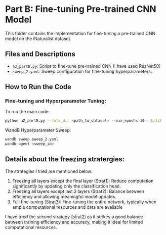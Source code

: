 # Part B: Fine-tuning Pre-trained CNN Model

This folder contains the implementation for fine-tuning a pre-trained CNN model on the iNaturalist dataset.

## Files and Descriptions
- `a2_partB.py`: Script to fine-tune pre-trained CNN (I have used ResNet50)
- `sweep_2.yaml`: Sweep configuration for fine-tuning hyperparameters.

## How to Run the Code

### Fine-tuning and Hyperparameter Tuning:
To run the main code:
```bash
python a2_partB.py --data_dir <path_to_dataset> --max_epochs 10 --batch_size --freeze_stratergy <strat2> --lr --weight_decay --image_size --data_augment
```
WandB Hyperparameter Sweep:
```bash
wandb sweep sweep_2.yaml
wandb agent <sweep_id>
```
## Details about the freezing stratergies:

The strategies I tried are mentioned below:
1. Freezing all layers except the final layer (Strat1): Reduce computation significantly by updating only the classification head.
2. Freezing all layers except last 2 layers (Strat2): Balance between efficiency and allowing meaningful model updates.
3. Full fine-tuning (Strat3): Fine-tuning the entire network, typically when ample computational resources and data are available

I have tried the second strategy (strat2) as it strikes a good balance between training efficiency and accuracy, making it ideal for limited computational resources. 
